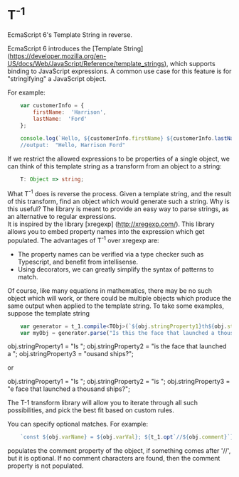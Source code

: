 # T<sup>-1</sup>
EcmaScript 6's Template String in reverse.

EcmaScript 6 introduces the [Template String] (https://developer.mozilla.org/en-US/docs/Web/JavaScript/Reference/template_strings),
which supports binding to JavaScript expressions.  A common use case for this feature is for "stringifying" a JavaScript object.

For example:

```javascript
    var customerInfo = {
        firstName:  'Harrison',
        lastName:  'Ford'
    };

    console.log(`Hello, ${customerInfo.firstName} ${customerInfo.lastName`)
    //output:  "Hello, Harrison Ford"
```

If we restrict the allowed expressions to be properties of a single object, we can think of this template string as a transform from an object to a 
string:

```typescript
    T: Object => string;
```

What T<sup>-1</sup> does is reverse the process.  Given a template string, and the result of this transform, find an object which would generate such
a string.  Why is this useful?  The library is meant to provide an easy way to parse strings, as an alternative to regular expressions.  
It is inspired by the library [xregexp] (http://xregexp.com/).  This library allows you to embed property names
into the expression which get populated.  The advantages of T<sup>-1</sup> over xregexp are:

*  The property names can be verified via a type checker such as Typescript, and benefit from intellisense.
*  Using decorators, we can greatly simplify the syntax of patterns to match.


Of course, like many equations in mathematics, there may be no such object which will work, or there could be multiple objects which produce
the same output when applied to the template string.  To take some examples, suppose the template string

```typescript
    var generator = t_1.compile<TObj>(`${obj.stringProperty1}th${obj.stringProperty2}th${obj.stringProperty3}`);
    var myObj = generator.parse("Is this the face that launched a thousand ships?");
```
obj.stringProperty1 = "Is ";
obj.stringProperty2 = "is the face that launched a ";
obj.stringProperty3 = "ousand ships?";

or

obj.stringProperty1 = "Is ";
obj.stringProperty2 = "is ";
obj.stringProperty3 = "e face that launched a thousand ships?";

The T-1 transform library will allow you to iterate through all such possibilities, and pick the best fit based on custom rules.

You can specify optional matches.  For example:

```typescript
    `const ${obj.varName} = ${obj.varVal}; ${t_1.opt`//${obj.comment}`}`
```

populates the comment property of the object, if something comes after '//', but it is optional.  If no comment characters
are found, then the comment property is not populated.

